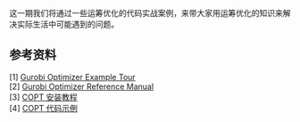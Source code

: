 这一期我们将通过一些运筹优化的代码实战案例，来带大家用运筹优化的知识来解决实际生活中可能遇到的问题。

## 参考资料
[1] [Gurobi Optimizer Example Tour](https://www.gurobi.com/documentation/9.5/examples/index.html) <br>
[2] [Gurobi Optimizer Reference Manual](https://www.gurobi.com/documentation/9.5/refman/index.html) <br>
[3] [COPT 安装教程](https://www.shanshu.ai/copt-document/detail?docType=1&id=10) <br>
[4] [COPT 代码示例](https://www.shanshu.ai/copt-document/detail?docType=4&id=21)
